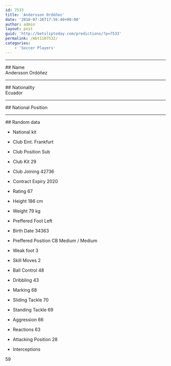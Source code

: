 ```yaml
---
id: 7533
title: 'Andersson Ordóñez'
date: '2010-07-26T17:56:40+00:00'
author: admin
layout: post
guid: 'http://betsliptoday.com/predictions/?p=7533'
permalink: /mbt1107532/
categories:
    - 'Soccer Players'
---
```


- - - - - -

\## Name  
 Andersson Ordóñez

- - - - - -

\## Nationality  
 Ecuador

- - - - - -

\## National Position

- - - - - -

\## Random data

- National kit
- Club
 Eint. Frankfurt

- Club Position
 Sub

- Club Kit
 29

- Club Joining
 42736

- Contract Expiry
 2020

- Rating
 67

- Height
 186 cm

- Weight
 79 kg

- Preffered Foot
 Left

- Birth Date
 34363

- Preffered Position
 CB Medium / Medium

- Weak foot
 3

- Skill Moves
 2

- Ball Control
 48

- Dribbling
 43

- Marking
 68

- Sliding Tackle
 70

- Standing Tackle
 69

- Aggression
 66

- Reactions
 63

- Attacking Position
 28

- Interceptions

 59